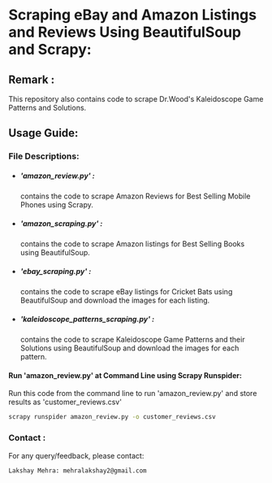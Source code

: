 # Scraping eBay and Amazon Listings and Reviews Using BeautifulSoup and Scrapy:
## Remark : 
This repository also contains code to scrape Dr.Wood's Kaleidoscope Game Patterns and Solutions.

## Usage Guide:

### File Descriptions:

* ##### 'amazon_review.py' :
    contains the code to scrape Amazon Reviews for Best Selling Mobile Phones using Scrapy.
* ##### 'amazon_scraping.py' :
    contains the code to scrape Amazon listings for Best Selling Books using BeautifulSoup.
* ##### 'ebay_scraping.py' :
    contains the code to scrape eBay listings for Cricket Bats using BeautifulSoup and download the images for each listing.
* ##### 'kaleidoscope_patterns_scraping.py' :
    contains the code to scrape Kaleidoscope Game Patterns and their Solutions using BeautifulSoup and download the images for each pattern.


#### Run 'amazon_review.py' at Command Line using Scrapy Runspider:

Run this code from the command line to run 'amazon_review.py' and store results as 'customer_reviews.csv'
```bash
scrapy runspider amazon_review.py -o customer_reviews.csv
```


### Contact :
For any query/feedback, please contact:
```
Lakshay Mehra: mehralakshay2@gmail.com
```

